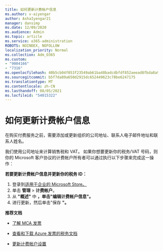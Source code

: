 ```yaml
---
title: 如何更新计费帐户信息
ms.author: v-aiyengar
author: AshaIyengar21
manager: dansimp
ms.date: 12/09/2020
ms.audience: Admin
ms.topic: article
ms.service: o365-administration
ROBOTS: NOINDEX, NOFOLLOW
localization_priority: Normal
ms.collection: Adm_O365
ms.custom:
- "9004166"
- "7316"
ms.openlocfilehash: 40b5cb04f053f23549ab61ba48badcdbfdf852aeead8fbda8a94e6e5184a3e73
ms.sourcegitcommit: b5f7da89a650d2915dc652449623c78be6247175
ms.translationtype: MT
ms.contentlocale: zh-CN
ms.lasthandoff: 08/05/2021
ms.locfileid: "54015322"
---
```

# <a name="how-to-update-billing-account-information"></a>如何更新计费帐户信息

在购买付费服务之前，需要添加或更新组织的公司地址、联系人电子邮件地址和联系人姓名。

我们使用公司地址来计算销售税和 VAT。 如果你想要更新你的税务/VAT 号码，则你的 Microsoft 客户协议的计费帐户所有者可以通过执行以下步骤来完成这一操作：

**若要更新计费帐户信息并更新你的税务 ID：**

1. 登录到[适用于企业的 Microsoft Store。](https://businessstore.microsoft.com/)
1. 单击 **管理**  >  **计费帐户**。
1. 从 **"概述"** 中 **，单击"编辑计费帐户信息"。**
1. 进行更新，然后单击"保存 **"。** 

**推荐文档**

- [了解 MCA 发票](https://docs.microsoft.com/azure/cost-management-billing/understand/mca-understand-your-invoice)

- [查看和下载 Azure 发票的税务文档](https://docs.microsoft.com/azure/cost-management-billing/understand/mca-download-tax-document)

- [更新计费帐户设置](https://docs.microsoft.com/microsoft-store/update-microsoft-store-for-business-account-settings)  
